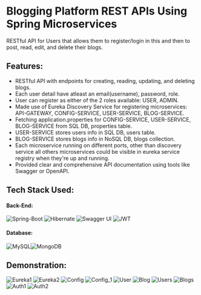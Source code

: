 # Blogging Platform REST APIs Using Spring Microservices
  RESTful API for Users that allows them to register/login in this and then to post, read, edit, and delete their blogs.

## Features:
 * RESTful API with endpoints for creating, reading, updating, and deleting blogs. 
 * Each user detail have atleast an email(username), password, role.
 * User can register as either of the 2 roles available: USER, ADMIN.
 * Made use of Eureka Discovery Service for registering microservices: API-GATEWAY, CONFIG-SERVICE, USER-SERVICE, BLOG-SERVICE.
 * Fetching application.properties for CONFIG-SERVICE, USER-SERVICE, BLOG-SERVICE from SQL DB, properties table.
 * USER-SERVICE stores users info in SQL DB, users table.
 * BLOG-SERVICE stores blogs info in NoSQL DB, blogs collection.
 * Each microservice running on different ports, other than discovery service all others microservices could be visible in eureka service registry when they're up and running.
 * Provided clear and comprehensive API documentation using tools like Swagger or OpenAPI.

## Tech Stack Used:

#### Back-End:
<img alt="Spring-Boot" src="https://img.shields.io/badge/Spring-6DB33F?style=for-the-badge&logo=Spring-Boot&logoColor=white"/> <img alt="Hibernate" src="https://img.shields.io/badge/Hibernate-59666C?style=for-the-badge&logo=Hibernate&logoColor=white"/> <img alt="Swagger UI" src ="https://img.shields.io/badge/-Swagger-%23Clojure?style=for-the-badge&logo=swagger&logoColor=white"/> <img alt="JWT" src ="https://img.shields.io/badge/JWT-red?style=for-the-badge&logo=JSON+Web+Tokens&logoColor=white"/> 
#### Database:
<img alt="MySQL" src="https://img.shields.io/badge/mysql-%2300f.svg?style=for-the-badge&logo=mysql&logoColor=white"/><img alt="MongoDB" src ="https://img.shields.io/badge/MongoDB-4EA94B?style=for-the-badge&logo=mongodb&logoColor=white"/>

## Demonstration:
![Eureka1](https://github.com/user-attachments/assets/73740a55-297f-4334-84b5-ae7f68707563)
![Eureka2](https://github.com/user-attachments/assets/03508662-658a-4fc4-8c4b-3528539b34d7)
![Config](https://github.com/user-attachments/assets/79e70899-4e8a-40e1-bf75-cd141a2babd2)
![Config_1](https://github.com/user-attachments/assets/f85d0ea1-7b93-43a5-8871-19894e27e7d3)
![User](https://github.com/user-attachments/assets/6f770f69-5607-4b5b-8160-01047218fa22)
![Blog](https://github.com/user-attachments/assets/5a844349-86d5-40ac-b8f5-d5bef10a276b)
![Users](https://github.com/user-attachments/assets/948419d8-7295-45d0-bee1-09c06d0ea889)
![Blogs](https://github.com/user-attachments/assets/4f189187-efd6-422a-b169-d630cee94018)
![Auth1](https://github.com/user-attachments/assets/ba44e285-94e1-4465-be67-2d2620f574ed)
![Auth2](https://github.com/user-attachments/assets/fd1968f8-734a-4620-a48c-73662339a02b)












